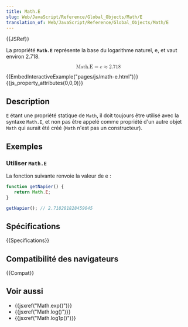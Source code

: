 ```yaml
---
title: Math.E
slug: Web/JavaScript/Reference/Global_Objects/Math/E
translation_of: Web/JavaScript/Reference/Global_Objects/Math/E
---
```


{{JSRef}}

La propriété **`Math.E`** représente la base du logarithme naturel, e, et vaut environ 2.718.

<math display="block"><semantics><mrow><mstyle mathvariant="monospace"><mi>Math.E</mi></mstyle><mo>=</mo><mi>e</mi><mo>≈</mo><mn>2.718</mn></mrow><annotation encoding="TeX">\mathtt{\mi{Math.E}} = e \approx 2.718</annotation></semantics></math>

{{EmbedInteractiveExample("pages/js/math-e.html")}}{{js_property_attributes(0,0,0)}}

## Description

`E` étant une propriété statique de `Math`, il doit toujours être utilisé avec la syntaxe `Math.E`, et non pas être appelé comme propriété d'un autre objet `Math` qui aurait été créé (`Math` n'est pas un constructeur).

## Exemples

### Utiliser `Math.E`

La fonction suivante renvoie la valeur de e :

```js
function getNapier() {
   return Math.E;
}

getNapier(); // 2.718281828459045
```

## Spécifications

{{Specifications}}

## Compatibilité des navigateurs

{{Compat}}

## Voir aussi

- {{jsxref("Math.exp()")}}
- {{jsxref("Math.log()")}}
- {{jsxref("Math.log1p()")}}
